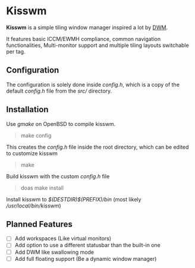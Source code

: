 # Kisswm

**Kisswm** is a simple tiling window manager inspired a lot
by [DWM](https://dwm.suckless.org/).

It features basic ICCM/EWMH compliance, common navigation
functionalities, Multi-monitor support and
multiple tiling layouts switchable per tag.

## Configuration

The configuration is solely done inside *config.h*, which is a copy
of the default *config.h* file from the *src/* directory.

## Installation

Use *gmake* on OpenBSD to compile kisswm.

> make config

This creates the *config.h* file inside the root directory,
which can be edited to customize kisswm

> make

Build kisswm with the custom *config.h* file

> doas make install

Install kisswm to  *$(DESTDIR)\$(PREFIX)/bin*
(most likely */usr/local/bin/kisswm*)

## Planned Features

- [ ] Add workspaces (Like virtual monitors)
- [ ] Add option to use a different statusbar than the built-in one
- [ ] Add DWM like swallowing mode
- [ ] Add full floating support (Be a dynamic window manager)
